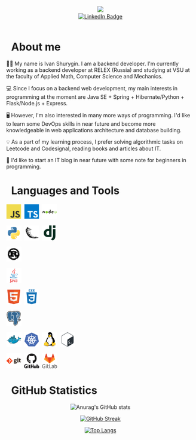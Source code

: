 <div id="header" align="center">
  <img src="https://media.giphy.com/media/gjrYDwbjnK8x36xZIO/giphy.gif" width="125"/>
  
  <div id="badges">
    <a href="https://www.linkedin.com/in/ivan-shurygin/">
      <img src="https://img.shields.io/badge/LinkedIn-lightblue?style=for-the-badge&logo=linkedin&logoColor=white" alt="LinkedIn Badge"/>
    </a>
  </div>
  
  <img src="https://komarev.com/ghpvc/?username=w1ldy0uth&style=flat-square&color=blue" alt=""/>
</div>
 
&nbsp; About me
===

🧑‍🎓 My name is Ivan Shurygin. I am a backend developer. I'm currently working as a backend developer at RELEX (Russia) and studying at VSU at the faculty of Applied Math, Computer Science and Mechanics.

💻 Since I focus on a backend web development, my main interests in programming at the moment are Java SE + Spring + Hibernate/Python + Flask/Node.js + Express.

🖥️ However, I'm also interested in many more ways of programming. I'd like to learn some DevOps skills in near future and become more knowledgeable in web applications architecture and database building.

💡 As a part of my learning process, I prefer solving algorithmic tasks on Leetcode and Codesignal, reading books and articles about IT.

📔 I'd like to start an IT blog in near future with some note for beginners in programming.

&nbsp; Languages and Tools
===

<div>
  <img src="https://github.com/devicons/devicon/blob/master/icons/javascript/javascript-original.svg" title="JavaScript" alt="JavaScript" width="40" height="40"/>&nbsp;
  <img src="https://github.com/devicons/devicon/blob/master/icons/typescript/typescript-original.svg" title="TypeScript" alt="TypeScript" width="40" height="40"/>&nbsp;
  <img src="https://github.com/devicons/devicon/blob/master/icons/nodejs/nodejs-original-wordmark.svg" title="NodeJS" alt="NodeJS" width="40" height="40"/>&nbsp;
  
  <img src="https://github.com/devicons/devicon/blob/master/icons/python/python-original.svg" title="Python" alt="Python" width="40" height="40"/>&nbsp;
  <img src="https://github.com/devicons/devicon/blob/master/icons/flask/flask-original.svg" title="Flaks" alt="Flask" width="40" height="40"/>&nbsp;
  <img src="https://github.com/devicons/devicon/blob/master/icons/django/django-plain.svg" title="Django" alt="Django" width="40" height="40"/>&nbsp;
  
  <img src="https://github.com/devicons/devicon/blob/master/icons/rust/rust-plain.svg" title="Rust" alt="Rust" width="40" height="40"/>&nbsp;
  
  <img src="https://github.com/devicons/devicon/blob/master/icons/java/java-original-wordmark.svg" title="Java" alt="Java" width="40" height="40"/>&nbsp;
  
  <img src="https://github.com/devicons/devicon/blob/master/icons/html5/html5-original.svg" title="HTML5" alt="HTML" width="40" height="40"/>&nbsp;
  <img src="https://github.com/devicons/devicon/blob/master/icons/css3/css3-plain-wordmark.svg"  title="CSS3" alt="CSS" width="40" height="40"/>&nbsp;
  
  <img src="https://github.com/devicons/devicon/blob/master/icons/postgresql/postgresql-original.svg"  title="PostgreSQL" alt="PostgreSQL" width="40" height="40"/>&nbsp;
  
  <img src="https://github.com/devicons/devicon/blob/master/icons/docker/docker-original.svg"  title="Docker" alt="Docker" width="40" height="40"/>&nbsp;
  <img src="https://github.com/devicons/devicon/blob/master/icons/kubernetes/kubernetes-plain.svg"  title="k8s" alt="k8s" width="40" height="40"/>&nbsp;
  <img src="https://github.com/devicons/devicon/blob/master/icons/linux/linux-original.svg"  title="Linux" alt="Linux" width="40" height="40"/>&nbsp;
  <img src="https://github.com/devicons/devicon/blob/master/icons/bash/bash-plain.svg"  title="Bash" alt="Bash" width="40" height="40"/>&nbsp;
  
  <img src="https://github.com/devicons/devicon/blob/master/icons/git/git-original-wordmark.svg" title="Git" alt="Git" width="40" height="40"/>&nbsp;
  <img src="https://github.com/devicons/devicon/blob/master/icons/github/github-original-wordmark.svg" title="GitHub" alt="GitHub" width="40" height="40"/>&nbsp;
  <img src="https://github.com/devicons/devicon/blob/master/icons/gitlab/gitlab-original-wordmark.svg" title="GitLab" alt="GitLab" width="40" height="40"/>
</div>

&nbsp; GitHub Statistics
===

<div align="center">
  
  ![Anurag's GitHub stats](https://github-readme-stats.vercel.app/api?username=w1ldy0uth&show_icons=true&theme=onedark)

  [![GitHub Streak](http://github-readme-streak-stats.herokuapp.com?user=w1ldy0uth&theme=onedark&hide_border=true&date_format=M%20j%5B%2C%20Y%5D)](https://git.io/streak-stats)

  [![Top Langs](https://github-readme-stats.vercel.app/api/top-langs/?username=w1ldy0uth&layout=compact&theme=onedark)](https://github.com/anuraghazra/github-readme-stats)
</div>
